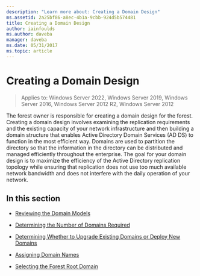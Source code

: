 ```yaml
---
description: "Learn more about: Creating a Domain Design"
ms.assetid: 2a25bf86-a8ec-4b1a-9cbb-924d5b574481
title: Creating a Domain Design
author: iainfoulds
ms.author: daveba
manager: daveba
ms.date: 05/31/2017
ms.topic: article
---
```


# Creating a Domain Design

>Applies to: Windows Server 2022, Windows Server 2019, Windows Server 2016, Windows Server 2012 R2, Windows Server 2012

The forest owner is responsible for creating a domain design for the forest. Creating a domain design involves examining the replication requirements and the existing capacity of your network infrastructure and then building a domain structure that enables Active Directory Domain Services (AD DS) to function in the most efficient way. Domains are used to partition the directory so that the information in the directory can be distributed and managed efficiently throughout the enterprise. The goal for your domain design is to maximize the efficiency of the Active Directory replication topology while ensuring that replication does not use too much available network bandwidth and does not interfere with the daily operation of your network.

## In this section

-   [Reviewing the Domain Models](../../ad-ds/plan/Reviewing-the-Domain-Models.md)

-   [Determining the Number of Domains Required](../../ad-ds/plan/Determining-the-Number-of-Domains-Required.md)

-   [Determining Whether to Upgrade Existing Domains or Deploy New Domains](../../ad-ds/plan/Determining-Whether-to-Upgrade-Existing-Domains-or-Deploy-New-Domains.md)

-   [Assigning Domain Names](../../ad-ds/plan/Assigning-Domain-Names.md)

-   [Selecting the Forest Root Domain](../../ad-ds/plan/Selecting-the-Forest-Root-Domain.md)



